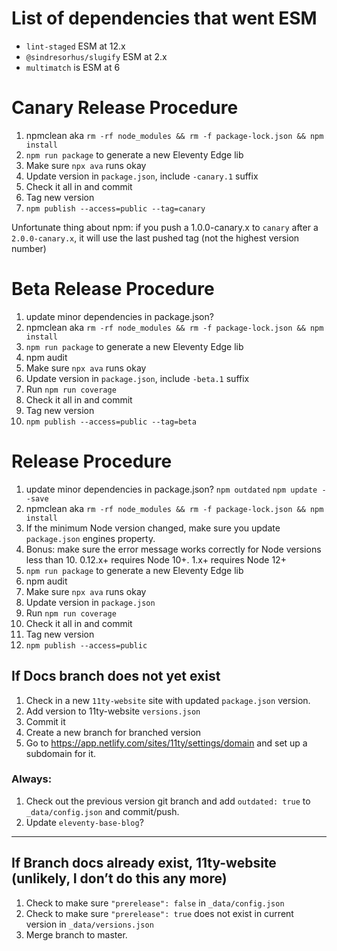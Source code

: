 # List of dependencies that went ESM

- `lint-staged` ESM at 12.x
- `@sindresorhus/slugify` ESM at 2.x
- `multimatch` is ESM at 6

# Canary Release Procedure

1. npmclean aka `rm -rf node_modules && rm -f package-lock.json && npm install`
1. `npm run package` to generate a new Eleventy Edge lib
1. Make sure `npx ava` runs okay
1. Update version in `package.json`, include `-canary.1` suffix
1. Check it all in and commit
1. Tag new version
1. `npm publish --access=public --tag=canary`

Unfortunate thing about npm: if you push a 1.0.0-canary.x to `canary` after a `2.0.0-canary.x`, it will use the last pushed tag (not the highest version number)

# Beta Release Procedure

1. update minor dependencies in package.json?
1. npmclean aka `rm -rf node_modules && rm -f package-lock.json && npm install`
1. `npm run package` to generate a new Eleventy Edge lib
1. npm audit
1. Make sure `npx ava` runs okay
1. Update version in `package.json`, include `-beta.1` suffix
1. Run `npm run coverage`
1. Check it all in and commit
1. Tag new version
1. `npm publish --access=public --tag=beta`

# Release Procedure

1. update minor dependencies in package.json? `npm outdated` `npm update --save`
1. npmclean aka `rm -rf node_modules && rm -f package-lock.json && npm install`
1. If the minimum Node version changed, make sure you update `package.json` engines property.
1. Bonus: make sure the error message works correctly for Node versions less than 10. 0.12.x+ requires Node 10+. 1.x+ requires Node 12+
1. `npm run package` to generate a new Eleventy Edge lib
1. npm audit
1. Make sure `npx ava` runs okay
1. Update version in `package.json`
1. Run `npm run coverage`
1. Check it all in and commit
1. Tag new version
1. `npm publish --access=public`

## If Docs branch does not yet exist

1. Check in a new `11ty-website` site with updated `package.json` version.
1. Add version to 11ty-website `versions.json`
1. Commit it
1. Create a new branch for branched version
1. Go to https://app.netlify.com/sites/11ty/settings/domain and set up a subdomain for it.

### Always:

1. Check out the previous version git branch and add `outdated: true` to `_data/config.json` and commit/push.
2. Update `eleventy-base-blog`?

---

## If Branch docs already exist, 11ty-website (unlikely, I don’t do this any more)

1. Check to make sure `"prerelease": false` in `_data/config.json`
2. Check to make sure `"prerelease": true` does not exist in current version in `_data/versions.json`
3. Merge branch to master.
